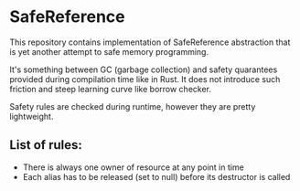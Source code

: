 # SafeReference

This repository contains implementation of SafeReference abstraction that is
yet another attempt to safe memory programming.

It's something between GC (garbage collection) and safety quarantees provided
during compilation time like in Rust. It does not introduce such friction
and steep learning curve like borrow checker.

Safety rules are checked during runtime, however they are pretty lightweight.

## List of rules:

- There is always one owner of resource at any point in time
- Each alias has to be released (set to null) before its destructor is called
